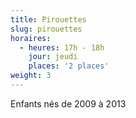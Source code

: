 ```yaml
---
title: Pirouettes
slug: pirouettes
horaires:
  - heures: 17h - 18h
    jour: jeudi
    places: '2 places'
weight: 3
---
```

Enfants nés de 2009 à 2013
